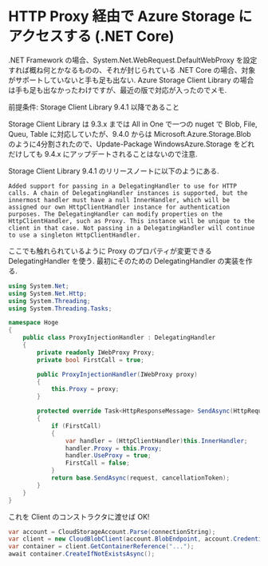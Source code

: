 # HTTP Proxy 経由で Azure Storage にアクセスする (.NET Core)

.NET Framework の場合、System.Net.WebRequest.DefaultWebProxy を設定すれば概ね何とかなるものの、それが封じられている .NET Core の場合、対象がサポートしていないと手も足も出ない. Azure Storage Client Library の場合は手も足も出なかったわけですが、最近の版で対応が入ったのでメモ.

前提条件: Storage Client Library 9.4.1 以降であること

Storage Client Library は 9.3.x までは All in One で一つの nuget で Blob, File, Queu, Table に対応していたが、9.4.0 からは Microsoft.Azure.Storage.Blob のように4分割されたので、Update-Package WindowsAzure.Storage をどれだけしても 9.4.x にアップデートされることはないので注意.

Storage Client Library 9.4.1 のリリースノートに以下のようにある.

```
Added support for passing in a DelegatingHandler to use for HTTP calls. A chain of DelegatingHandler instances is supported, but the innermost handler must have a null InnerHandler, which will be assigned our own HttpClientHandler instance for authentication purposes. The DelegatingHandler can modify properties on the HttpClientHandler, such as Proxy. This instance will be unique to the client in that case. Not passing in a DelegatingHandler will continue to use a singleton HttpClientHandler.
```

ここでも触れられているように Proxy のプロパティが変更できる DelegatingHandler を使う. 最初にそのための DelegatingHandler の実装を作る.

```csharp:ProxyInjectionHandler.cs
using System.Net;
using System.Net.Http;
using System.Threading;
using System.Threading.Tasks;

namespace Hoge
{
    public class ProxyInjectionHandler : DelegatingHandler
    {
        private readonly IWebProxy Proxy;
        private bool FirstCall = true;

        public ProxyInjectionHandler(IWebProxy proxy)
        {
            this.Proxy = proxy;
        }

        protected override Task<HttpResponseMessage> SendAsync(HttpRequestMessage request, CancellationToken cancellationToken)
        {
            if (FirstCall)
            {
                var handler = (HttpClientHandler)this.InnerHandler;
                handler.Proxy = this.Proxy;
                handler.UseProxy = true;
                FirstCall = false;
            }
            return base.SendAsync(request, cancellationToken);
        }
    }
}
```

これを Client のコンストラクタに渡せば OK!

```csharp
var account = CloudStorageAccount.Parse(connectionString);
var client = new CloudBlobClient(account.BlobEndpoint, account.Credentials, new ProxyInjectionHandler(new WebProxy(new Uri(proxyUrl))));
var container = client.GetContainerReference("...");
await container.CreateIfNotExistsAsync();
```
